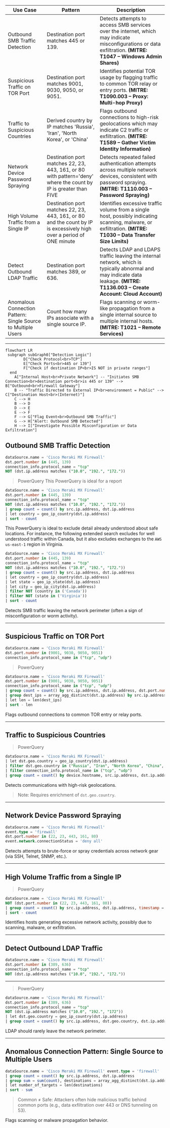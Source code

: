 | Use Case | Pattern | Description |
|----------|---------|-------------|
| Outbound SMB Traffic Detection | Destination port matches 445 or 139. | Detects attempts to access SMB services over the internet, which may indicate misconfigurations or data exfiltration. **(MITRE: T1047 – Windows Admin Shares)** |
| Suspicious Traffic on TOR Port | Destination port matches 9001, 9030, 9050, or 9051. | Identifies potential TOR usage by flagging traffic to common TOR relay or entry ports. **(MITRE: T1090.003 – Proxy: Multi-hop Proxy)** |
| Traffic to Suspicious Countries | Derived country by IP matches 'Russia', 'Iran', 'North Korea', or 'China' | Flags outbound connections to high-risk geolocations which may indicate C2 traffic or exfiltration. **(MITRE: T1589 – Gather Victim Identity Information)** |
| Network Device Password Spraying | Destination port matches 22, 23, 443, 161, or 80 with pattern='deny' where the count by IP is greater than FIVE | Detects repeated failed authentication attempts across multiple network devices, consistent with password spraying. **(MITRE: T1110.003 – Password Spraying)** |
| High Volume Traffic from a Single IP  | Destination port matches 22, 23, 443, 161, or 80 and the count by IP is excessively high over a period of ONE minute | Identifies excessive traffic volume from a single host, possibly indicating scanning, malware, or exfiltration. **(MITRE: T1030 – Data Transfer Size Limits)** |
| Detect Outbound LDAP Traffic              | Destination port matches 389, or 636. | Detects LDAP and LDAPS traffic leaving the internal network, which is typically abnormal and may indicate data leakage. **(MITRE: T1136.003 – Create Account: Cloud Account)** |
| Anomalous Connection Pattern: Single Source to Multiple Users | Count how many IPs associate with a single source IP. | Flags scanning or worm-like propagation from a single internal source to multiple internal hosts. **(MITRE: T1021 – Remote Services)** |

---

```mermaid
flowchart LR
 subgraph subGraph0["Detection Logic"]
        D["Check Protocol<br>TCP"]
        E["Check Ports<br>445 or 139"]
        F["Check if destination IP<br>IS NOT in private ranges"]
  end
    A["Internal Host<br>Private Network"] -- "Initiates SMB Connection<br>destination port<br>is 445 or 139" --> B["Outbound<br>Firewall Gateway"]
    B -- "Traffic Directed to External IP<br>environment = Public" --> C["Destination Host<br>(Internet)"]
    C --> H
    B --> D
    D --> E
    E --> F
    F --> G["Flag Event<br>Outbound SMB Traffic"]
    G --> H["Alert: Outbound SMB Detected"]
    H --> I["Investigate Possible Misconfiguration or Data Exfiltration"]
```

## **Outbound SMB Traffic Detection**
```sql
dataSource.name = 'Cisco Meraki MX Firewall' 
dst.port.number in (445, 139) 
connection_info.protocol_name = "tcp" 
NOT (dst.ip.address matches ("10.0", "192.", "172."))
```

> PowerQuery
This PowerQuery is ideal for a report

```sql
dataSource.name = 'Cisco Meraki MX Firewall' 
dst.port.number in (445, 139) 
connection_info.protocol_name = "tcp" 
NOT (dst.ip.address matches ("10.0", "192.", "172."))
| group count = count() by src.ip.address, dst.ip.address
| let country = geo_ip_country(dst.ip.address)
| sort - count
```

This PowerQuery is ideal to exclude detail already understood about safe locations. For instance, the following extended search excludes for well understood traffic within Canada, but it also excludes exchanges to the `AWS us-east-1` region in Virginia.
```sql
dataSource.name = 'Cisco Meraki MX Firewall' 
dst.port.number in (445, 139) 
connection_info.protocol_name = "tcp" 
NOT (dst.ip.address matches ("10.0", "192.", "172."))
| group count = count() by src.ip.address, dst.ip.address
| let country = geo_ip_country(dst.ip.address)
| let state = geo_ip_state(dst.ip.address)
| let city = geo_ip_city(dst.ip.address)
| filter NOT (country in ('Canada'))
| filter NOT (state in ('Virginia'))
| sort - count
```

Detects SMB traffic leaving the network perimeter (often a sign of misconfiguration or worm activity).

---

## **Suspicious Traffic on TOR Port**
```sql
dataSource.name = 'Cisco Meraki MX Firewall' 
dst.port.number in (9001, 9030, 9050, 9051)
connection_info.protocol_name in ("tcp", "udp")
```

> PowerQuery 

```sql
dataSource.name = 'Cisco Meraki MX Firewall' 
dst.port.number in (9001, 9030, 9050, 9051)
connection_info.protocol_name in ("tcp", "udp")
| group count = count() by src.ip.address, dst.ip.address, dst.port.number
| group dest_ips = array_agg_distinct(dst.ip.address) by src.ip.address, string(dst.port.number)
| let len = len(dest_ips) 
| sort - len
```

Flags outbound connections to common TOR entry or relay ports.

---

## **Traffic to Suspicious Countries**

> PowerQuery

```sql
dataSource.name = 'Cisco Meraki MX Firewall' 
| let dst.geo.country = geo_ip_country(dst.ip.address)
| filter dst.geo.country in ("Russia", "Iran", "North Korea", "China", "Syria")
| filter connection_info.protocol_name in ("tcp", "udp")
| group count = count() by device.hostname, src.ip.address, dst.ip.address, dst.geo.country, connection_info.protocol_name, dst.port.number 
```
Detects communications with high-risk geolocations.

> Note: Requires enrichment of `dst.geo.country`. 


---

## **Network Device Password Spraying**
```sql
dataSource.name = 'Cisco Meraki MX Firewall' 
event.type = 'firewall' 
dst.port.number in (22, 23, 443, 161, 80) 
event.network.connectionStatus = 'deny all'
```
Detects attempts to brute-force or spray credentials across network gear (via SSH, Telnet, SNMP, etc.).

---

## **High Volume Traffic from a Single IP**

> PowerQuery

```sql
dataSource.name = 'Cisco Meraki MX Firewall' 
NOT (dst.port.number in (22, 23, 443, 161, 80))
| group count = count() by src.ip.address, dst.ip.address, timestamp = timebucket('10m')
| sort - count
```

Identifies hosts generating excessive network activity, possibly due to scanning, malware, or exfiltration.

---

## **Detect Outbound LDAP Traffic**
```sql
dataSource.name = 'Cisco Meraki MX Firewall'
dst.port.number in (389, 636)
connection_info.protocol_name = "tcp"
NOT (dst.ip.address matches ("10.0", "192.", "172."))
```
---
> PowerQuery

```sql
dataSource.name = 'Cisco Meraki MX Firewall'
dst.port.number in (389, 636)
connection_info.protocol_name = "tcp"
NOT (dst.ip.address matches ("10.0", "192.", "172"))
| let dst.geo.country = geo_ip_country(dst.ip.address)
| group count = count() by src.ip.address, dst.geo.country, dst.ip.address
```

LDAP should rarely leave the network perimeter.

---

## **Anomalous Connection Pattern: Single Source to Multiple Users**
```sql
dataSource.name = 'Cisco Meraki MX Firewall' event.type = 'firewall' 
| group count = count() by src.ip.address, dst.ip.address
| group sum = sum(count), destinations = array_agg_distinct(dst.ip.address) by src.ip.address
| let number_of_targets = len(destinations)
| sort - sum

```
> Common ≠ Safe: Attackers often hide malicious traffic behind common ports (e.g., data exfiltration over 443 or DNS tunneling on 53).

Flags scanning or malware propagation behavior.


